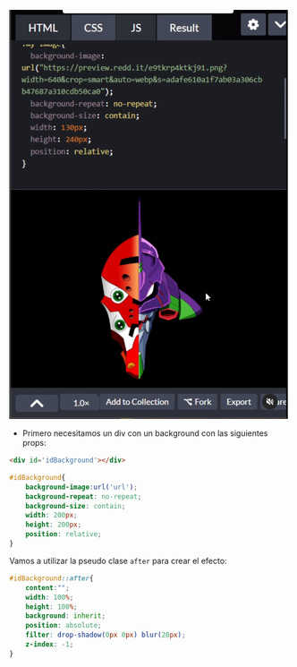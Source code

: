 ![alt text](image.png)

- Primero necesitamos un div con un background con las siguientes props:

```html
<div id='idBackground'></div>
```

```css
#idBackground{
    background-image:url('url');
    background-repeat: no-repeat;
    background-size: contain;
    width: 200px;
    height: 200px;
    position: relative;
}
```

Vamos a utilizar la pseudo clase `after` para crear el efecto:

```css
#idBackground::after{
    content:"";
    width: 100%;
    height: 100%;
    background: inherit;
    position: absolute;
    filter: drop-shadow(0px 0px) blur(20px);
    z-index: -1;
}
```